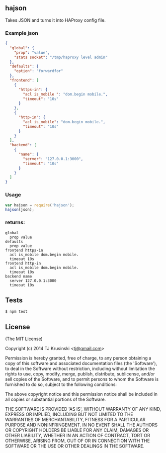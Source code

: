 ## hajson

Takes JSON and turns it into HAProxy config file.

### Example json

```json
{
  "global": {
    "prop": "value",
    "stats socket": "/tmp/haproxy level admin"
  },
  "defaults": {
    "option": "forwardfor" 
  },
  "frontend": [
    {
      "https-in": {
        "acl is_mobile ": "dom.begin mobile.",
        "timeout": "10s"
      }
    },
    {
      "http-in": {
        "acl is_mobile": "dom.begin mobile.",
        "timeout": "10s"
      }
    }
  ],
  "backend": [
    {
      "name": {
        "server": "127.0.0.1:3000",
        "timeout": "10s"
      }
    }
  ]
}
```

### Usage

```javascript
var hajson = require('hajson');
hajson(json);
```
### returns:

```
global
  prop value
defaults
  prop value
frontend https-in
  acl is_mobile dom.begin mobile.
  timeout 10s
frontend http-in
  acl is_mobile dom.begin mobile.
  timeout 10s
backend name
  server 127.0.0.1:3000
  timeout 10s
```

## Tests

```
$ npm test
```

## License

(The MIT License)

Copyright (c) 2014 TJ Krusinski &lt;tj@gmail.com&gt;

Permission is hereby granted, free of charge, to any person obtaining
a copy of this software and associated documentation files (the
'Software'), to deal in the Software without restriction, including
without limitation the rights to use, copy, modify, merge, publish,
distribute, sublicense, and/or sell copies of the Software, and to
permit persons to whom the Software is furnished to do so, subject to
the following conditions:

The above copyright notice and this permission notice shall be
included in all copies or substantial portions of the Software.

THE SOFTWARE IS PROVIDED 'AS IS', WITHOUT WARRANTY OF ANY KIND,
EXPRESS OR IMPLIED, INCLUDING BUT NOT LIMITED TO THE WARRANTIES OF
MERCHANTABILITY, FITNESS FOR A PARTICULAR PURPOSE AND NONINFRINGEMENT.
IN NO EVENT SHALL THE AUTHORS OR COPYRIGHT HOLDERS BE LIABLE FOR ANY
CLAIM, DAMAGES OR OTHER LIABILITY, WHETHER IN AN ACTION OF CONTRACT,
TORT OR OTHERWISE, ARISING FROM, OUT OF OR IN CONNECTION WITH THE
SOFTWARE OR THE USE OR OTHER DEALINGS IN THE SOFTWARE.
